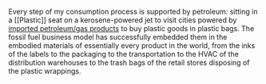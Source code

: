 Every step of my consumption process is supported by petroleum: sitting in a [[Plastic]] seat on a kerosene-powered jet to visit cities powered by [imported petroleum/gas products](https://flareup.vercel.app) to buy plastic goods in plastic bags. The fossil fuel business model has successfully embedded them in the embodied materials of essentially every product in the world, from the inks of the labels to the packaging to the transportation to the HVAC of the distribution warehouses to the trash bags of the retail stores disposing of the plastic wrappings.
